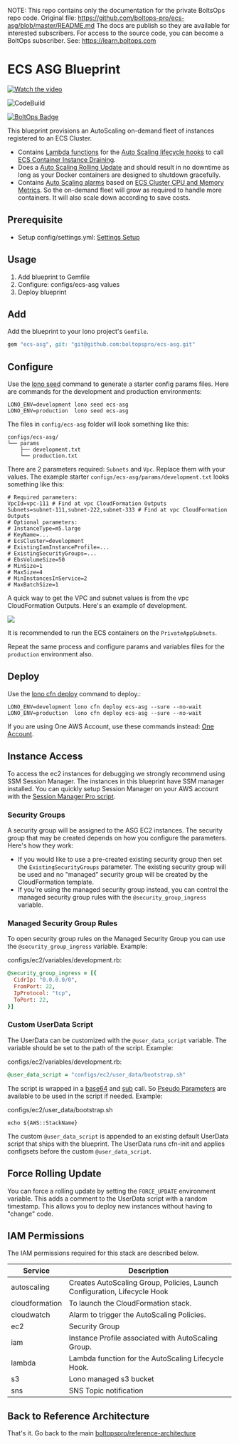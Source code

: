 <!-- note marker start -->
NOTE: This repo contains only the documentation for the private BoltsOps repo code.
Original file: https://github.com/boltops-pro/ecs-asg/blob/master/README.md
The docs are publish so they are available for interested subscribers.
For access to the source code, you can become a BoltOps subscriber.
See: https://learn.boltops.com

<!-- note marker end -->

# ECS ASG Blueprint

[![Watch the video](https://img.boltops.com/boltopspro/video-preview/multiple/ecs-asg.png)](https://youtu.be/8kZUNTTQSGk)

![CodeBuild](https://codebuild.us-west-2.amazonaws.com/badges?uuid=eyJlbmNyeXB0ZWREYXRhIjoiMVNKcW1RbHpnTWhFVGZTQ3pMWW9CUjdUQzJvVG9hTlIxNlhkWDNyZzlkdEtRSFhOS1NFWFVQd0tUVWxVeHgrYW9yTnlxSFJjcEJMcE9YcmtlL2hDTjRRPSIsIml2UGFyYW1ldGVyU3BlYyI6Imd3WnI3aWQrV2NoRVhDMTgiLCJtYXRlcmlhbFNldFNlcmlhbCI6MX0%3D&branch=master)

[![BoltOps Badge](https://img.boltops.com/boltops/badges/boltops-badge.png)](https://www.boltops.com)

This blueprint provisions an AutoScaling on-demand fleet of instances registered to an ECS Cluster.

* Contains [Lambda functions](https://aws.amazon.com/lambda/) for the [Auto Scaling lifecycle hooks](https://docs.aws.amazon.com/autoscaling/ec2/userguide/lifecycle-hooks.html) to call [ECS Container Instance Draining](https://docs.aws.amazon.com/AmazonECS/latest/developerguide/container-instance-draining.html).
* Does a [Auto Scaling Rolling Update](https://aws.amazon.com/premiumsupport/knowledge-center/auto-scaling-group-rolling-updates/) and should result in no downtime as long as your Docker containers are designed to shutdown gracefully.
* Contains [Auto Scaling alarms](https://docs.aws.amazon.com/AmazonECS/latest/developerguide/cloudwatch_alarm_autoscaling.html) based on [ECS Cluster CPU and Memory Metrics](https://docs.aws.amazon.com/AmazonECS/latest/developerguide/cloudwatch-metrics.html). So the on-demand fleet will grow as required to handle more containers. It will also scale down according to save costs.

## Prerequisite

* Setup config/settings.yml: [Settings Setup](https://github.com/boltopspro/reference-architecture/blob/master/docs/settings-setup.md)

## Usage

1. Add blueprint to Gemfile
2. Configure: configs/ecs-asg values
3. Deploy blueprint

## Add

Add the blueprint to your lono project's `Gemfile`.

```ruby
gem "ecs-asg", git: "git@github.com:boltopspro/ecs-asg.git"
```

## Configure

Use the [lono seed](https://lono.cloud/reference/lono-seed/) command to generate a starter config params files. Here are commands for the development and production environments:

    LONO_ENV=development lono seed ecs-asg
    LONO_ENV=production  lono seed ecs-asg

The files in `config/ecs-asg` folder will look something like this:

    configs/ecs-asg/
    └── params
        ├── development.txt
        └── production.txt

There are 2 parameters required: `Subnets` and `Vpc`.  Replace them with your values.  The example starter `configs/ecs-asg/params/development.txt` looks something like this:

    # Required parameters:
    VpcId=vpc-111 # Find at vpc CloudFormation Outputs
    Subnets=subnet-111,subnet-222,subnet-333 # Find at vpc CloudFormation Outputs
    # Optional parameters:
    # InstanceType=m5.large
    # KeyName=...
    # EcsCluster=development
    # ExistingIamInstanceProfile=...
    # ExistingSecurityGroups=...
    # EbsVolumeSize=50
    # MinSize=1
    # MaxSize=4
    # MinInstancesInService=2
    # MaxBatchSize=1


A quick way to get the VPC and subnet values is from the vpc CloudFormation Outputs. Here's an example of development.

![](https://img.boltops.com/boltopspro/blueprints/vpc/dev-vpc-outputs.png)

It is recommended to run the ECS containers on the `PrivateAppSubnets`.

Repeat the same process and configure params and variables files for the `production` environment also.

## Deploy

Use the [lono cfn deploy](http://lono.cloud/reference/lono-cfn-deploy/) command to deploy.:

    LONO_ENV=development lono cfn deploy ecs-asg --sure --no-wait
    LONO_ENV=production  lono cfn deploy ecs-asg --sure --no-wait

If you are using One AWS Account, use these commands instead: [One Account](docs/one-account.md).

## Instance Access

To access the ec2 instances for debugging we strongly recommend using SSM Session Manager.  The instances in this blueprint have SSM manager installed.  You can quickly setup Session Manager on your AWS account with the [Session Manager Pro script](https://github.com/boltopspro/session-manager).

### Security Groups

A security group will be assigned to the ASG EC2 instances. The security group that may be created depends on how you configure the parameters.  Here's how they work:

* If you would like to use a pre-created existing security group then set the `ExistingSecurityGroups` parameter.  The existing security group will be used and no "managed" security group will be created by the CloudFormation template.
* If you're using the managed security group instead, you can control the managed security group rules with the `@security_group_ingress` variable.

### Managed Security Group Rules

To open security group rules on the Managed Security Group you can use the `@security_group_ingress` variable. Example:

configs/ec2/variables/development.rb:

```ruby
@security_group_ingress = [{
  CidrIp: "0.0.0.0/0",
  FromPort: 22,
  IpProtocol: "tcp",
  ToPort: 22,
}]
```

### Custom UserData Script

The UserData can be customized with the `@user_data_script` variable.  The variable should be set to the path of the script. Example:

configs/ec2/variables/development.rb:

```ruby
@user_data_script = "configs/ec2/user_data/bootstrap.sh"
```

The script is wrapped in a [base64](https://lono.cloud/docs/intrinsic-functions/base64/) and [sub](https://lono.cloud/docs/intrinsic-functions/sub/) call. So [Pseudo Parameters](https://docs.aws.amazon.com/AWSCloudFormation/latest/UserGuide/pseudo-parameter-reference.html) are available to be used in the script if needed. Example:

configs/ec2/user_data/bootstrap.sh

    echo ${AWS::StackName}

The custom `@user_data_script` is appended to an existing default UserData script that ships with the blueprint. The UserData runs cfn-init and applies configsets before the custom `@user_data_script`.

## Force Rolling Update

You can force a rolling update by setting the `FORCE_UPDATE` environment variable. This adds a comment to the UserData script with a random timestamp. This allows you to deploy new instances without having to "change" code.

## IAM Permissions

The IAM permissions required for this stack are described below.

Service | Description
--- | ---
autoscaling | Creates AutoScaling Group, Policies, Launch Configuration, Lifecycle Hook
cloudformation | To launch the CloudFormation stack.
cloudwatch | Alarm to trigger the AutoScaling Policies.
ec2 | Security Group
iam | Instance Profile associated with AutoScaling Group.
lambda | Lambda function for the AutoScaling Lifecycle Hook.
s3 | Lono managed s3 bucket
sns | SNS Topic notification

## Back to Reference Architecture

That's it. Go back to the main [boltopspro/reference-architecture](https://github.com/boltopspro/reference-architecture/blob/master/README.md)
